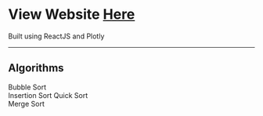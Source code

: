 # View Website [Here](https://borisjancic.github.io/Sorting-Algorithms)

Built using ReactJS and Plotly

---

## Algorithms
 Bubble Sort  
 Insertion Sort
 Quick Sort  
 Merge Sort  
